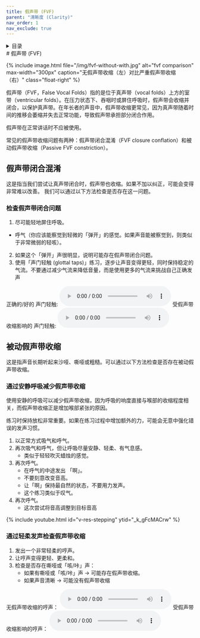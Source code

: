 ```yaml
---
title: 假声带 (FVF)
parent: "清晰度 (Clarity)"
nav_order: 1
nav_exclude: true
---
```

<details closed markdown="block">
  <summary>
    目录
  </summary>
{: .text-delta }
1. TOC
{:toc}
</details>
# 假声带 (FVF)

{% include image.html file="/img/fvf-without-with.jpg" alt="fvf comparison" max-width="300px"
caption="无假声带收缩（左）对比严重假声带收缩（右）"
class="float-right" %}

假声带（FVF，False Vocal Folds）指的是位于真声带（vocal folds）上方的室带（ventricular folds）。在压力状态下、吞咽时或屏住呼吸时，假声带会收缩并闭合，以保护真声带。在年长者的声音中，假声带收缩更常见，因为真声带随着时间的推移会萎缩并失去正常功能，导致假声带承担部分闭合作用。

假声带在正常讲话时不应被使用。

常见的假声带收缩问题有两种：假声带闭合混淆（FVF closure conflation）和被动假声带收缩（Passive FVF constriction）。

## 假声带闭合混淆
这是指当我们尝试让真声带闭合时，假声带也收缩。如果不加以纠正，可能会变得非常难以改善。
我们可以通过以下方法检查是否存在这一问题。
<!-- ```
video on false fold closure checks, glottal taps and strikes
``` -->
### 检查假声带闭合问题
1. 尽可能轻地屏住呼吸。
  - 呼气（你应该能察觉到轻微的「弹开」的感觉。如果声音能被察觉到，则类似于非常微弱的轻咳）。
2. 如果这个「弹开」声很明显，说明可能存在假声带闭合问题。
3. 使用「声门轻触 (glottal taps)」练习，逐步让声音变得更轻，同时保持稳定的气流。不要通过减少气流来降低音量，而是使用更多的气流来挑战自己正确发声

正确的/好的 声门轻触:
<audio controls> <source src="/audio/glottal taps unconstricted.ogg" type="audio/ogg"> 浏览器不支持音频播放 </audio>
受假声带收缩影响的 声门轻触:
<audio controls> <source src="/audio/glottal taps constricted.ogg" type="audio/ogg"> 浏览器不支持音频播放 </audio>


## 被动假声带收缩
这是指声音长期听起来沙哑、嘶哑或粗糙。可以通过以下方法检查是否存在被动假声带收缩。
<!-- ```
video/audio example of fvf constriction
``` -->
### 通过安静呼吸减少假声带收缩
使用安静的呼吸可以减少假声带收缩，因为呼吸的响度直接与喉部的收缩程度相关，而假声带收缩正是增加喉部紧张的原因。

练习时保持放松非常重要。如果在练习过程中增加额外的力，可能会无意中强化错误的发声习惯。

1. 以正常方式吸气和呼气。
2. 再次吸气和呼气，但让呼吸尽量安静、轻柔、有气息感。
   - 类似于轻轻吹灭蜡烛的感觉。
3. 再次呼气。
   - 在呼气的中途发出 「啊」。
   - 不要刻意改变音高。
   - 让「啊」保持最自然的状态，不要用力发声。
   - 这个练习类似于叹气。
4. 再次呼气。
   - 这次尝试将音高调整到目标音高

{% include youtube.html id="v-res-stepping" ytid="_k_gFcMACrw" %}

### 通过轻柔发声检查假声带收缩
1. 发出一个非常轻柔的哼声。
2. 让哼声变得更轻、更柔和。
3. 检查是否存在嘶哑或「咳/咔」声：
   - 如果有嘶哑或「咳/咔」声 → 可能存在假声带收缩。
   - 如果声音清晰 → 可能没有假声带收缩

无假声带收缩的哼声：
<audio controls> <source src="/audio/hum unconstricted.ogg" type="audio/ogg"> Your browser does not support the audio element. </audio>
受假声带收缩影响的哼声：
<audio controls> <source src="/audio/hum constricted.ogg" type="audio/ogg"> Your browser does not support the audio element. </audio>







<!--  -->
